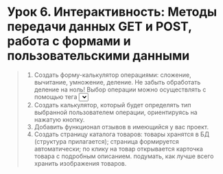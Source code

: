 # Урок 6. Интерактивность: Методы передачи данных GET и POST, работа с формами и пользовательскими данными

> 1. Создать форму-калькулятор операциями: сложение, вычитание, умножение, деление. Не забыть обработать деление на ноль! Выбор операции можно осуществлять с помощью тега <select>.
> 2. Создать калькулятор, который будет определять тип выбранной пользователем операции, ориентируясь на нажатую кнопку.
> 3. Добавить функционал отзывов в имеющийся у вас проект.
> 4. Создать страницу каталога товаров:
товары хранятся в БД (структура прилагается);
страница формируется автоматически;
по клику на товар открывается карточка товара с подробным описанием.
подумать, как лучше всего хранить изображения товаров.
